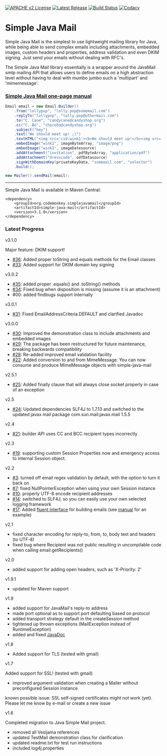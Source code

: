 [![APACHE v2 License](https://img.shields.io/badge/license-apachev2-blue.svg?style=flat)](LICENSE) [![Latest Release](https://img.shields.io/maven-central/v/org.codemonkey.simplejavamail/simple-java-mail.svg?style=flat)](http://search.maven.org/#search%7Cgav%7C1%7Cg%3A%22org.codemonkey.simplejavamail%22%20AND%20a%3A%22simple-java-mail%22) [![Build Status](https://img.shields.io/travis/bbottema/simple-java-mail.svg?style=flat)](https://travis-ci.org/bbottema/simple-java-mail) [![Codacy](https://img.shields.io/codacy/9f142ca8c8c640c984835a8ae02d29f3.svg?style=flat)](https://www.codacy.com/app/b-bottema/simple-java-mail)

# Simple Java Mail #

Simple Java Mail is the simplest to use lightweight mailing library for Java, while being able to send complex emails including attachments, embedded images, custom headers and properties, address validation and even DKIM signing. Just send your emails without dealing with RFC's.

The Simple Java Mail library essentially is a wrapper around the JavaMail smtp mailing API that allows users to define emails on a high abstraction level without having to deal with mumbo jumbo such a 'multipart' and 'mimemessage'.

### [Simple Java Mail one-page manual](https://github.com/bbottema/simple-java-mail/wiki/Manual) ###

```java
Email email = new Email.Builder()
    .from("lollypop", "lolly.pop@somemail.com")
    .replyTo("lollypop", "lolly.pop@othermail.com")
    .to("C. Cane", "candycane@candyshop.org")
    .cc("C. Bo", "chocobo@candyshop.org")
    .subject("hey")
    .text("We should meet up! ;)")
    .textHTML("<img src='cid:wink1'><b>We should meet up!</b><img src='cid:wink2'>")
    .embedImage("wink1", imageByteArray, "image/png")
    .embedImage("wink2", imageDatesource)
    .addAttachment("invitation", pdfByteArray, "application/pdf")
    .addAttachment("dresscode", odfDatasource)
    .signWithDomainKey(privateKeyData, "somemail.com", "selector")
    .build();

new Mailer().sendMail(email);
```

---


Simple Java Mail is available in Maven Central:

```
<dependency>
    <groupId>org.codemonkey.simplejavamail</groupId>
    <artifactId>simple-java-mail</artifactId>
    <version>3.1.0</version>
</dependency>
```

### Latest Progress ###

v3.1.0

Major feature: DKIM support!

- [#36](https://github.com/bbottema/simple-java-mail/issues/36): Added proper toString and equals methods for the Email classes
- [#33](https://github.com/bbottema/simple-java-mail/issues/33): Added support for DKIM domain key signing


v3.0.2

- [#35](https://github.com/bbottema/simple-java-mail/issues/35): added proper .equals() and .toString() methods
- [#34](https://github.com/bbottema/simple-java-mail/issues/34): Fixed bug when disposition is missing (assume it is an attachment)
- #00: added findbugs support internally


v3.0.1

  * [#31](https://github.com/bbottema/simple-java-mail/issues/31): Fixed EmailAddressCriteria.DEFAULT and clarified Javadoc


v3.0.0

  * [#30](https://github.com/bbottema/simple-java-mail/issues/30): Improved the demonstration class to include attachments and embedded images
  * [#29](https://github.com/bbottema/simple-java-mail/issues/29): The package has been restructured for future maintenance, breaking backwards compatibility
  * [#28](https://github.com/bbottema/simple-java-mail/issues/28): Re-added improved email validation facility
  * [#22](https://github.com/bbottema/simple-java-mail/issues/22): Added conversion to and from MimeMessage. You can now consume and produce MimeMessage objects with simple-java-mail

  
v2.5.1

  * [#25](https://github.com/bbottema/simple-java-mail/issues/25): Added finally clause that will always close socket properly in case of an exception

  
v2.5

  * [#24](https://github.com/bbottema/simple-java-mail/issues/24): Updated dependencies SLF4J to 1.7.13 and switched to the updated javax mail package com.sun.mail:javax.mail 1.5.5

  
v2.4

  * [#21](https://github.com/bbottema/simple-java-mail/issues/21): builder API uses CC and BCC recipient types incorrectly


v2.3

  * [#19](https://github.com/bbottema/simple-java-mail/issues/19): supporting custom Session Properties now and emergency access to internal Session object.


v2.2

  * [#3](https://github.com/bbottema/simple-java-mail/issues/3): turned off email regex validation by default, with the option to turn it back on
  * [#7](https://github.com/bbottema/simple-java-mail/issues/7): fixed NullPointerException when using your own Session instance
  * [#10](https://github.com/bbottema/simple-java-mail/issues/10): properly UTF-8 encode recipient addresses
  * [#14](https://github.com/bbottema/simple-java-mail/issues/14): switched to SLF4J, so you can easily use your own selected logging framework
  * [#17](https://github.com/bbottema/simple-java-mail/issues/17): Added [fluent interface](http://en.wikipedia.org/wiki/Builder_pattern) for building emails (see [manual](https://github.com/bbottema/simple-java-mail/wiki/Manual) for an example)


v2.1

  * fixed character encoding for reply-to, from, to, body text and headers (to UTF-8)
  * fixed bug where Recipient was not public resulting in uncompilable code when calling email.getRecipients()


v2.0

  * added support for adding open headers, such as 'X-Priority: 2'


v1.9.1

  * updated for Maven support


v1.9

  * added support for JavaMail's reply-to address
  * made port optional as to support port defaulting based on protocol
  * added transport strategy default in the createSession method
  * tightened up thrown exceptions (MailException instead of RuntimeException)
  * added and fixed [JavaDoc](http://simple-java-mail.googlecode.com/svn/trunk/javadoc/users/index.html)


v1.8

  * Added support for TLS (tested with gmail)


v1.7

Added support for SSL! (tested with gmail)

  * improved argument validation when creating a Mailer without preconfigured Session instance

known possible issue: SSL self-signed certificates might not work (yet). Please let me know by e-mail or create a new issue


v1.6

Completed migration to Java Simple Mail project.

  * removed all Vesijama references
  * updated TestMail demonstration class for clarification
  * updated readme.txt for test run instructions
  * included log4j.properties
